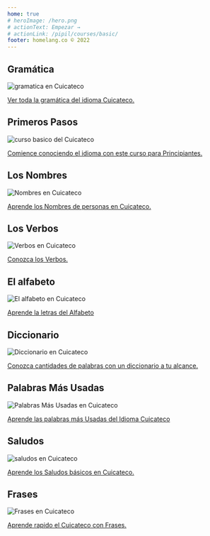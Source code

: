 ```yaml
---
home: true
# heroImage: /hero.png
# actionText: Empezar →
# actionLink: /pipil/courses/basic/
footer: homelang.co © 2022  
---
```


<div class="features">
  <div class="feature">
    <h2>Gramática </h2>
    <img src="/home/grammar.jpg" alt="gramatica en Cuicateco">
    <p><a href="/mx/cuicateco/grammar/guide/">Ver toda la gramática del idioma Cuicateco.</a></p>
  </div>
  <div class="feature">
    <h2>Primeros Pasos</h2>
    <img src="/home/courses.jpg" alt="curso basico del Cuicateco">
    <p><a href="/mx/cuicateco/courses/basic/">Comience conociendo el idioma con este curso para Principiantes.</a></p>
  </div>
  <div class="feature">
    <h2>Los Nombres</h2>
    <img src="/home/people.jpg" alt="Nombres en Cuicateco">
    <p><a href="/mx/cuicateco/vocabulary/people/">Aprende los Nombres de personas en Cuicateco.</a></p>
  </div>
   <div class="feature">
    <h2>Los Verbos </h2>
    <img src="/home/verbs.png" alt="Verbos en Cuicateco">
    <p><a href="/mx/cuicateco/grammar/verbs/">Conozca los Verbos.</a></p>
  </div>
  <div class="feature">
    <h2>El alfabeto</h2>
    <img src="/home/alphabet.jpg" alt="El alfabeto en Cuicateco">
    <p><a href="/mx/cuicateco/grammar/alphabet/">Aprende la letras del Alfabeto</a></p>
  </div>
     <div class="feature">
    <h2>Diccionario</h2>
    <img src="/home/dictionary.jpg" alt="Diccionario en Cuicateco">
    <p><a href="/mx/cuicateco/dictionary/">Conozca cantidades de palabras con un diccionario a tu alcance.</a></p>
  </div>
  <div class="feature">
    <h2>Palabras Más Usadas</h2>
    <img src="/home/more_used.jpg" alt="Palabras Más Usadas en Cuicateco">
    <p><a href="/mx/cuicateco/vocabulary/more_used/">Aprende las palabras más Usadas del Idioma Cuicateco</a></p>
  </div>
    <div class="feature">
    <h2>Saludos</h2>
    <img src="/home/greetings.jpg" alt="saludos en Cuicateco">
    <p><a href="/mx/cuicateco/vocabulary/greetings/">Aprende los Saludos básicos en Cuicateco.</a></p>
  </div>
   <div class="feature">
    <h2>Frases</h2>
    <img src="/home/phrases.jpg" alt="Frases en Cuicateco">
    <p><a href="/mx/cuicateco/vocabulary/phrases/">Aprende rapido el Cuicateco con Frases.</a></p>
  </div>
</div>

<!-- <counter/> -->